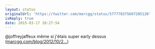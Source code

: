 ```yaml
---
layout: status
originalUrl: 'https://twitter.com/marcgg/status/577778375697285120'
isReply: true
date: 2015-03-17 10:27:54
---
```


@joffreyjaffeux même si j'étais super early dessus ([marcgg.com/blog/2012/10/2…](http://marcgg.com/blog/2012/10/22/custom-slider-ios-rubymotion/))
